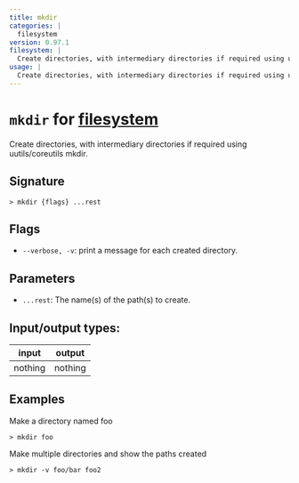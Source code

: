 ```yaml
---
title: mkdir
categories: |
  filesystem
version: 0.97.1
filesystem: |
  Create directories, with intermediary directories if required using uutils/coreutils mkdir.
usage: |
  Create directories, with intermediary directories if required using uutils/coreutils mkdir.
---
```

<!-- This file is automatically generated. Please edit the command in https://github.com/nushell/nushell instead. -->

# `mkdir` for [filesystem](/commands/categories/filesystem.md)

<div class='command-title'>Create directories, with intermediary directories if required using uutils&#x2f;coreutils mkdir.</div>

## Signature

```> mkdir {flags} ...rest```

## Flags

 -  `--verbose, -v`: print a message for each created directory.

## Parameters

 -  `...rest`: The name(s) of the path(s) to create.


## Input/output types:

| input   | output  |
| ------- | ------- |
| nothing | nothing |

## Examples

Make a directory named foo
```nu
> mkdir foo

```

Make multiple directories and show the paths created
```nu
> mkdir -v foo/bar foo2

```
